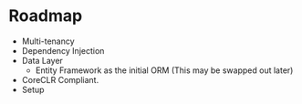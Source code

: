 # Roadmap

 * Multi-tenancy
 * Dependency Injection
 * Data Layer
   * Entity Framework as the initial ORM (This may be swapped out later)
 * CoreCLR Compliant.
 * Setup
